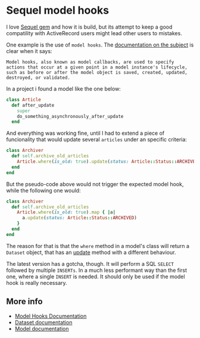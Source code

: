 # Sequel model hooks

I love [Sequel gem](http://sequel.jeremyevans.net) and how it is build, but its attempt to keep a good compatility with ActiveRecord users might lead other users to mistakes.

One example is the use of `model hooks`. The [documentation on the subject](http://sequel.jeremyevans.net/rdoc/files/doc/model_hooks_rdoc.html) is clear when it says:

    Model hooks, also known as model callbacks, are used to specify actions that occur at a given point in a model instance's lifecycle, such as before or after the model object is saved, created, updated, destroyed, or validated.

In a project i found a model like the one below:

````ruby
class Article
  def after_update
    super
    do_something_asynchronously_after_update
  end
````

And everything was working fine, until I had to extend a piece of funcionality that would update several `articles` under an specific criteria:

````ruby
class Archiver
  def self.archive_old_articles
    Article.where(is_old: true).update(status: Article::Status::ARCHIVED)
  end
end
````

But the pseudo-code above would not trigger the expected model hook, while the following one would:

````ruby
class Archiver
  def self.archive_old_articles
    Article.where(is_old: true).map { |a| 
      a.update(status: Article::Status::ARCHIVED)
    }
  end
end
````

The reason for that is that the `where` method in a model's class will return a `Dataset` object, that has an [update](http://sequel.jeremyevans.net/rdoc/classes/Sequel/Dataset.html#method-i-update) method with a different behaviour. 

The latest version has a gotcha, though. It will perform a SQL `SELECT` followed by multiple `INSERTs`. In a much less performant way than the first one, where a single `INSERT` is needed. It should only be used if the model hook is really necessary.



## More info

- [Model Hooks Documentation](http://sequel.jeremyevans.net/rdoc/files/doc/model_hooks_rdoc.html)
- [Dataset documentation](http://sequel.jeremyevans.net/rdoc/classes/Sequel/Dataset.html)
- [Model documentation](http://sequel.jeremyevans.net/rdoc/classes/Sequel/Model.html)